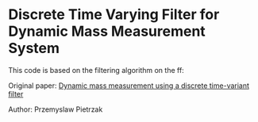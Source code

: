 # Discrete Time Varying Filter for Dynamic Mass Measurement System

This code is based on the filtering algorithm on the ff:

Original paper: [Dynamic mass measurement using a discrete time-variant filter](https://ieeexplore.ieee.org/document/5661899)

Author: Przemyslaw Pietrzak
